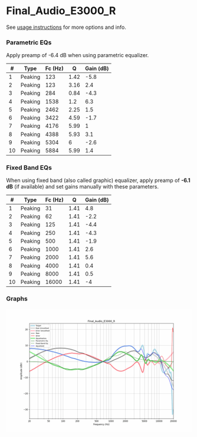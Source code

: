 # Final_Audio_E3000_R
See [usage instructions](https://github.com/jaakkopasanen/AutoEq#usage) for more options and info.

### Parametric EQs
Apply preamp of -6.4 dB when using parametric equalizer.

|   # | Type    |   Fc (Hz) |    Q |   Gain (dB) |
|-----|---------|-----------|------|-------------|
|   1 | Peaking |       123 | 1.42 |        -5.8 |
|   2 | Peaking |       123 | 3.16 |         2.4 |
|   3 | Peaking |       284 | 0.84 |        -4.3 |
|   4 | Peaking |      1538 | 1.2  |         6.3 |
|   5 | Peaking |      2462 | 2.25 |         1.5 |
|   6 | Peaking |      3422 | 4.59 |        -1.7 |
|   7 | Peaking |      4176 | 5.99 |         1   |
|   8 | Peaking |      4388 | 5.93 |         3.1 |
|   9 | Peaking |      5304 | 6    |        -2.6 |
|  10 | Peaking |      5884 | 5.99 |         1.4 |

### Fixed Band EQs
When using fixed band (also called graphic) equalizer, apply preamp of **-6.1 dB** (if available) and set gains manually with these parameters.

|   # | Type    |   Fc (Hz) |    Q |   Gain (dB) |
|-----|---------|-----------|------|-------------|
|   1 | Peaking |        31 | 1.41 |         4.8 |
|   2 | Peaking |        62 | 1.41 |        -2.2 |
|   3 | Peaking |       125 | 1.41 |        -4.4 |
|   4 | Peaking |       250 | 1.41 |        -4.3 |
|   5 | Peaking |       500 | 1.41 |        -1.9 |
|   6 | Peaking |      1000 | 1.41 |         2.6 |
|   7 | Peaking |      2000 | 1.41 |         5.6 |
|   8 | Peaking |      4000 | 1.41 |         0.4 |
|   9 | Peaking |      8000 | 1.41 |         0.5 |
|  10 | Peaking |     16000 | 1.41 |        -4   |

### Graphs
![](./Final_Audio_E3000_R.png)
